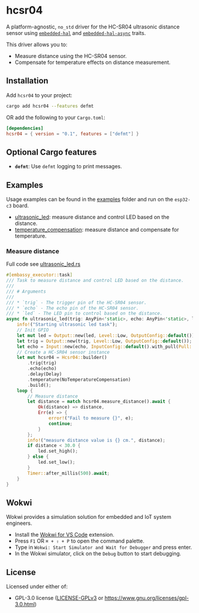 # hcsr04

A platform-agnostic, `no_std` driver for the HC-SR04 ultrasonic distance sensor using [`embedded-hal`] and [`embedded-hal-async`] traits.

This driver allows you to:

- Measure distance using the HC-SR04 sensor.
- Compensate for temperature effects on distance measurement.

[`embedded-hal`]: https://docs.rs/embedded-hal/latest/embedded_hal/
[`embedded-hal-async`]: https://docs.rs/embedded-hal-async/latest/embedded_hal_async/

## Installation

Add `hcsr04` to your project:

```bash
cargo add hcsr04 --features defmt
```

OR add the following to your `Cargo.toml`:

```toml
[dependencies]
hcsr04 = { version = "0.1", features = ["defmt"] }
```

## Optional Cargo features

- **`defmt`**: Use `defmt` logging to print messages.

## Examples

Usage examples can be found in the [examples] folder and run on the `esp32-c3` board.

- [ultrasonic_led]: measure distance and control LED based on the distance.
- [temperature_compensation]: measure distance and compensate for temperature.

[examples]: ./examples
[ultrasonic_led]: ./examples/src/bin/ultrasonic_led.rs
[temperature_compensation]: ./examples/src/bin/temperature_compensation.rs

### Measure distance

Full code see [ultrasonic_led.rs](./examples/src/bin/ultrasonic_led.rs)

```rust
#[embassy_executor::task]
/// Task to measure distance and control LED based on the distance.
///
/// # Arguments
///
/// * `trig` - The trigger pin of the HC-SR04 sensor.
/// * `echo` - The echo pin of the HC-SR04 sensor.
/// * `led` - The LED pin to control based on the distance.
async fn ultrasonic_led(trig: AnyPin<'static>, echo: AnyPin<'static>, led: AnyPin<'static>) {
    info!("Starting ultrasonic led task");
    // Init GPIO
    let mut led = Output::new(led, Level::Low, OutputConfig::default());
    let trig = Output::new(trig, Level::Low, OutputConfig::default());
    let echo = Input::new(echo, InputConfig::default().with_pull(Pull::Down));
    // Create a HC-SR04 sensor instance
    let mut hcsr04 = Hcsr04::builder()
        .trig(trig)
        .echo(echo)
        .delay(Delay)
        .temperature(NoTemperatureCompensation)
        .build();
    loop {
        // Measure distance
        let distance = match hcsr04.measure_distance().await {
            Ok(distance) => distance,
            Err(e) => {
                error!("Fail to measure {}", e);
                continue;
            }
        };
        info!("measure distance value is {} cm.", distance);
        if distance < 30.0 {
            led.set_high();
        } else {
            led.set_low();
        }
        Timer::after_millis(500).await;
    }
}
```

## Wokwi

Wokwi provides a simulation solution for embedded and IoT system engineers.

- Install the [Wokwi for VS Code] extension.
- Press `F1` OR `⌘ + ⇧ + P` to open the command palette.
- Type in `Wokwi: Start Simulator and Wait for Debugger` and press enter.
- In the Wokwi simulator, click on the `Debug` button to start debugging.

[Wokwi]: https://wokwi.com/
[Wokwi for VS Code]: https://marketplace.visualstudio.com/items?itemName=wokwi.wokwi-vscode

## License

Licensed under either of:

- GPL-3.0 license ([LICENSE-GPLv3] or <https://www.gnu.org/licenses/gpl-3.0.html>)

[LICENSE-GPLv3]: ./LICENSE
